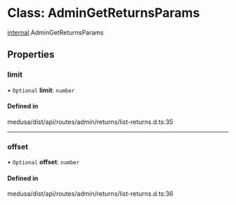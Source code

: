 # Class: AdminGetReturnsParams

[internal](../modules/internal-19.md).AdminGetReturnsParams

## Properties

### limit

• `Optional` **limit**: `number`

#### Defined in

medusa/dist/api/routes/admin/returns/list-returns.d.ts:35

___

### offset

• `Optional` **offset**: `number`

#### Defined in

medusa/dist/api/routes/admin/returns/list-returns.d.ts:36
